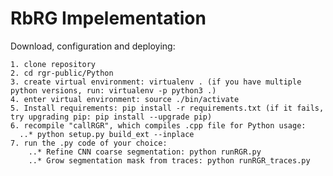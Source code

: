 # RbRG Impelementation
Download, configuration and deploying:

    1. clone repository
    2. cd rgr-public/Python
    3. create virtual environment: virtualenv . (if you have multiple python versions, run: virtualenv -p python3 .)
    4. enter virtual environment: source ./bin/activate
    5. Install requirements: pip install -r requirements.txt (if it fails, try upgrading pip: pip install --upgrade pip)
    6. recompile "callRGR", which compiles .cpp file for Python usage:
      ..* python setup.py build_ext --inplace
    7. run the .py code of your choice:
        ..* Refine CNN coarse segmentation: python runRGR.py
        ..* Grow segmentation mask from traces: python runRGR_traces.py
